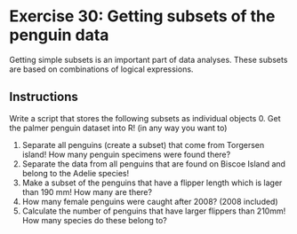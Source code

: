 # Exercise 30: Getting subsets of the penguin data

Getting simple subsets is an important part of data analyses. These subsets are based on combinations of logical expressions. 

## Instructions

Write a script that stores the following subsets as individual objects
0. Get the palmer penguin dataset into R! (in any way you want to)
1. Separate all penguins (create a subset) that come from Torgersen island! How many penguin specimens were found there? 
2. Separate the data from all penguins that are found on Biscoe Island and belong to the Adelie species!
3. Make a subset of the penguins that have a flipper length which is lager than 190 mm! How many are there?
4. How many female penguins were caught after 2008? (2008 included) 
5. Calculate the number of penguins that have larger flippers than 210mm! How many species do these belong to?



